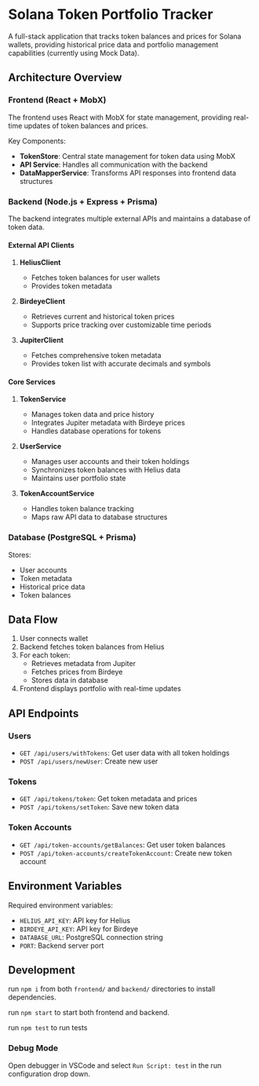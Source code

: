 # Solana Token Portfolio Tracker

A full-stack application that tracks token balances and prices for Solana wallets, providing historical price data and portfolio management capabilities (currently using Mock Data).

## Architecture Overview

### Frontend (React + MobX)

The frontend uses React with MobX for state management, providing real-time updates of token balances and prices.

Key Components:
- **TokenStore**: Central state management for token data using MobX
- **API Service**: Handles all communication with the backend
- **DataMapperService**: Transforms API responses into frontend data structures

### Backend (Node.js + Express + Prisma)

The backend integrates multiple external APIs and maintains a database of token data.

#### External API Clients

1. **HeliusClient**
   - Fetches token balances for user wallets
   - Provides token metadata

2. **BirdeyeClient**
   - Retrieves current and historical token prices
   - Supports price tracking over customizable time periods

3. **JupiterClient**
   - Fetches comprehensive token metadata
   - Provides token list with accurate decimals and symbols

#### Core Services

1. **TokenService**
   - Manages token data and price history
   - Integrates Jupiter metadata with Birdeye prices
   - Handles database operations for tokens

2. **UserService**
   - Manages user accounts and their token holdings
   - Synchronizes token balances with Helius data
   - Maintains user portfolio state

3. **TokenAccountService**
   - Handles token balance tracking
   - Maps raw API data to database structures

### Database (PostgreSQL + Prisma)

Stores:
- User accounts
- Token metadata
- Historical price data
- Token balances

## Data Flow

1. User connects wallet
2. Backend fetches token balances from Helius
3. For each token:
   - Retrieves metadata from Jupiter
   - Fetches prices from Birdeye
   - Stores data in database
4. Frontend displays portfolio with real-time updates

## API Endpoints

### Users
- `GET /api/users/withTokens`: Get user data with all token holdings
- `POST /api/users/newUser`: Create new user

### Tokens
- `GET /api/tokens/token`: Get token metadata and prices
- `POST /api/tokens/setToken`: Save new token data

### Token Accounts
- `GET /api/token-accounts/getBalances`: Get user token balances
- `POST /api/token-accounts/createTokenAccount`: Create new token account


## Environment Variables

Required environment variables:
- `HELIUS_API_KEY`: API key for Helius
- `BIRDEYE_API_KEY`: API key for Birdeye
- `DATABASE_URL`: PostgreSQL connection string
- `PORT`: Backend server port

## Development

run `npm i` from both `frontend/` and `backend/` directories to install dependencies.

run `npm start` to start both frontend and backend.

run `npm test` to run tests

### Debug Mode

Open debugger in VSCode and select `Run Script: test` in the run configuration drop down.
